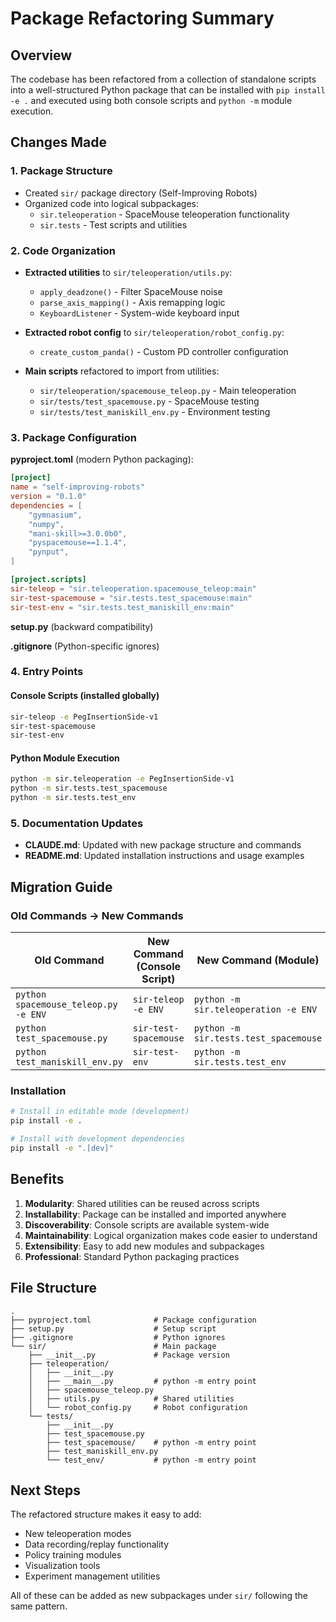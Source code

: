 # Package Refactoring Summary

## Overview

The codebase has been refactored from a collection of standalone scripts into a well-structured Python package that can be installed with `pip install -e .` and executed using both console scripts and `python -m` module execution.

## Changes Made

### 1. Package Structure
- Created `sir/` package directory (Self-Improving Robots)
- Organized code into logical subpackages:
  - `sir.teleoperation` - SpaceMouse teleoperation functionality
  - `sir.tests` - Test scripts and utilities

### 2. Code Organization
- **Extracted utilities** to `sir/teleoperation/utils.py`:
  - `apply_deadzone()` - Filter SpaceMouse noise
  - `parse_axis_mapping()` - Axis remapping logic
  - `KeyboardListener` - System-wide keyboard input
  
- **Extracted robot config** to `sir/teleoperation/robot_config.py`:
  - `create_custom_panda()` - Custom PD controller configuration

- **Main scripts** refactored to import from utilities:
  - `sir/teleoperation/spacemouse_teleop.py` - Main teleoperation
  - `sir/tests/test_spacemouse.py` - SpaceMouse testing
  - `sir/tests/test_maniskill_env.py` - Environment testing

### 3. Package Configuration

**pyproject.toml** (modern Python packaging):
```toml
[project]
name = "self-improving-robots"
version = "0.1.0"
dependencies = [
    "gymnasium",
    "numpy",
    "mani-skill>=3.0.0b0",
    "pyspacemouse==1.1.4",
    "pynput",
]

[project.scripts]
sir-teleop = "sir.teleoperation.spacemouse_teleop:main"
sir-test-spacemouse = "sir.tests.test_spacemouse:main"
sir-test-env = "sir.tests.test_maniskill_env:main"
```

**setup.py** (backward compatibility)

**.gitignore** (Python-specific ignores)

### 4. Entry Points

#### Console Scripts (installed globally)
```bash
sir-teleop -e PegInsertionSide-v1
sir-test-spacemouse
sir-test-env
```

#### Python Module Execution
```bash
python -m sir.teleoperation -e PegInsertionSide-v1
python -m sir.tests.test_spacemouse
python -m sir.tests.test_env
```

### 5. Documentation Updates

- **CLAUDE.md**: Updated with new package structure and commands
- **README.md**: Updated installation instructions and usage examples

## Migration Guide

### Old Commands → New Commands

| Old Command | New Command (Console Script) | New Command (Module) |
|------------|------------------------------|---------------------|
| `python spacemouse_teleop.py -e ENV` | `sir-teleop -e ENV` | `python -m sir.teleoperation -e ENV` |
| `python test_spacemouse.py` | `sir-test-spacemouse` | `python -m sir.tests.test_spacemouse` |
| `python test_maniskill_env.py` | `sir-test-env` | `python -m sir.tests.test_env` |

### Installation

```bash
# Install in editable mode (development)
pip install -e .

# Install with development dependencies
pip install -e ".[dev]"
```

## Benefits

1. **Modularity**: Shared utilities can be reused across scripts
2. **Installability**: Package can be installed and imported anywhere
3. **Discoverability**: Console scripts are available system-wide
4. **Maintainability**: Logical organization makes code easier to understand
5. **Extensibility**: Easy to add new modules and subpackages
6. **Professional**: Standard Python packaging practices

## File Structure

```
.
├── pyproject.toml              # Package configuration
├── setup.py                    # Setup script
├── .gitignore                  # Python ignores
└── sir/                        # Main package
    ├── __init__.py             # Package version
    ├── teleoperation/
    │   ├── __init__.py
    │   ├── __main__.py         # python -m entry point
    │   ├── spacemouse_teleop.py
    │   ├── utils.py            # Shared utilities
    │   └── robot_config.py     # Robot configuration
    └── tests/
        ├── __init__.py
        ├── test_spacemouse.py
        ├── test_spacemouse/    # python -m entry point
        ├── test_maniskill_env.py
        └── test_env/           # python -m entry point
```

## Next Steps

The refactored structure makes it easy to add:
- New teleoperation modes
- Data recording/replay functionality
- Policy training modules
- Visualization tools
- Experiment management utilities

All of these can be added as new subpackages under `sir/` following the same pattern.
